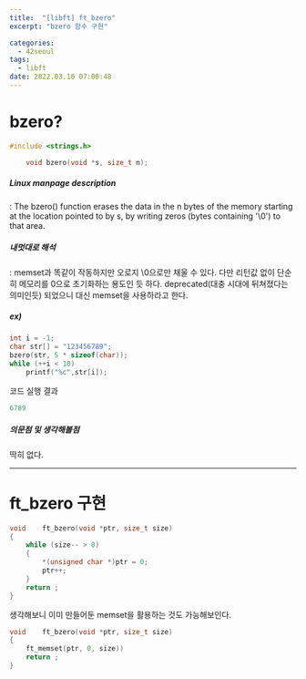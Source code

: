 ```yaml
---
title:  "[libft] ft_bzero"
excerpt: "bzero 함수 구현"

categories:
  - 42seoul
tags:
  - libft
date: 2022.03.16 07:00:48
---
```


# bzero?

```c
#include <strings.h>

    void bzero(void *s, size_t n);
```

##### Linux manpage description    
:  The  bzero() function erases the data in the n bytes of the memory starting at the location pointed to by s, by writing zeros (bytes containing '\0') to that area.    

##### 내멋대로 해석    
:  memset과 똑같이 작동하지만 오로지 \0으로만 채울 수 있다. 다만 리턴값 없이 단순히 메모리를 0으로 초기화하는 용도인 듯 하다. deprecated(대충 시대에 뒤쳐졌다는 의미인듯) 되었으니 대신 memset을 사용하라고 한다.

##### ex)    
```c
int i = -1;
char str[] = "123456789";
bzero(str, 5 * sizeof(char));
while (++i < 10)
	printf("%c",str[i]);
```
코드 실행 결과
```c
6789
```

##### 의문점 및 생각해볼점    

딱히 없다.

***

# ft_bzero 구현

```c
void	ft_bzero(void *ptr, size_t size)
{
	while (size-- > 0)
	{
		*(unsigned char *)ptr = 0;
		ptr++;
	}
	return ;
}
```

생각해보니 이미 만들어둔 memset을 활용하는 것도 가능해보인다.

```c
void	ft_bzero(void *ptr, size_t size)
{
	ft_memset(ptr, 0, size))
	return ;
}
```
